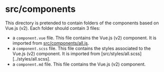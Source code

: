 # src/components

This directory is pretended to contain folders of the components based on Vue.js (v2). Each folder should contain 3 files:
  - a `component.vue` file. This file contains the Vue.js (v2) component. It is imported from [src/components/all.js](./all.js).
  - a `component.scss` file. This file contains the styles associated to the Vue.js (v2) component. It is imported from [src/styles/all.scss][../styles/all.scss].
  - a `component.md` file. This file contains the Vue.js (v2) component.